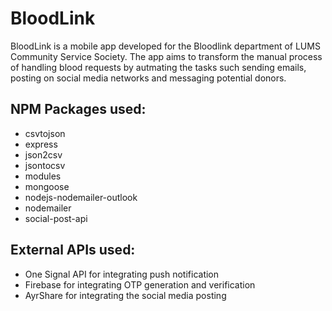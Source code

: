 # BloodLink
BloodLink is a mobile app developed for the Bloodlink department of LUMS Community Service Society. The app aims to transform the manual process of handling blood requests by autmating the tasks such sending emails, posting on social media networks and messaging potential donors. 

## NPM Packages used:
- csvtojson
- express
- json2csv  
- jsontocsv
- modules
- mongoose
- nodejs-nodemailer-outlook
- nodemailer
- social-post-api

## External APIs used:
- One Signal API for integrating push notification
- Firebase for integrating OTP generation and verification
- AyrShare for integrating the social media posting
